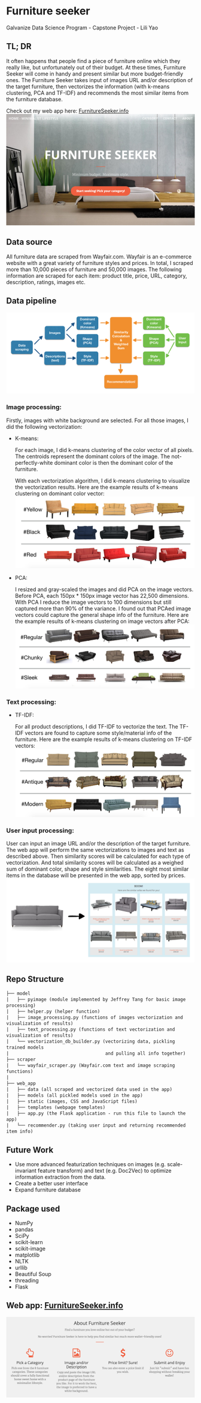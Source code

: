 # Furniture seeker
Galvanize Data Science Program - Capstone Project - Lili Yao


## TL; DR
It often happens that people find a piece of furniture online which they really like, but unfortunately out of their budget. At these times, Furniture Seeker will come in handy and present similar but more budget-friendly ones. The Furniture Seeker takes input of images URL and/or description of the target furniture, then vectorizes the information (with k-means clustering, PCA and TF-IDF) and recommends the most similar items from the furniture database.

Check out my web app here: [FurnitureSeeker.info](http://www.furnitureseeker.info/)
<a href="http://www.furnitureseeker.info/">
![FurnitureSeeker.info](readme_img/web_app.png)</a>


## Data source
All furniture data are scraped from Wayfair.com. Wayfair is an e-commerce website with a great variety of furniture styles and prices. In total, I scraped more than 10,000 pieces of furniture and 50,000 images. The following information are scraped for each item: product title, price, URL, category, description, ratings, images etc.


## Data pipeline
![Data pipeline](readme_img/data_pipeline.png)

### Image processing:
Firstly, images with white background are selected. For all those images, I did the following vectorization:

* K-means:

    For each image, I did k-means clustering of the color vector of all pixels. The centroids represent the dominant colors of the image. The not-perfectly-white dominant color is then the dominant color of the furniture.

    With each vectorization algorithm, I did k-means clustering to visualize the vectorization results. Here are the example results of k-means clustering on dominant color vector:
![Dominant color](readme_img/domi_color.png)

* PCA:

    I resized and gray-scaled the images and did PCA on the image vectors. Before PCA, each 150px * 150px image vector has 22,500 dimensions. With PCA I reduce the image vectors to 100 dimensions but still captured more than 90% of the variance. I found out that PCAed image vectors could capture the general shape info of the furniture. Here are the example results of k-means clustering on image vectors after PCA:
![Shape](readme_img/shape.png)

### Text processing:
* TF-IDF:

	For all product descriptions, I did TF-IDF to vectorize the text. The TF-IDF vectors are found to capture some style/material info of the furniture. Here are the example results of k-means clustering on TF-IDF vectors:
![Style](readme_img/style.png)

### User input processing:
User can input an image URL and/or the description of the target furniture. The web app will perform the same vectorizations to images and text as described above. Then similarity scores will be calculated for each type of vectorization. And total similarity scores will be calculated as a weighed sum of dominant color, shape and style similarities. The eight most similar items in the database will be presented in the web app, sorted by prices.
![Recommendation example](readme_img/recommendation.png)


## Repo Structure
```
├── model
|   ├── pyimage (module implemented by Jeffrey Tang for basic image processing)
|   ├── helper.py (helper function)
|   ├── image_processing.py (functions of images vectorization and visualization of results)
|   ├── text_processing.py (functions of text vectorization and visualization of results)
|   └── vectorization_db_builder.py (vectorizing data, pickling trained models 
|                                    and pulling all info together)
├── scraper
|   └── wayfair_scraper.py (Wayfair.com text and image scraping functions)
|
├── web_app
|   ├── data (all scraped and vectorized data used in the app)
|   ├── models (all pickled models used in the app)
|   ├── static (images, CSS and JavaScript files)
|   ├── templates (webpage templates)
|   ├── app.py (the Flask application - run this file to launch the app)
|   └── recommender.py (taking user input and returning recommended item info)

```

## Future Work
* Use more advanced featurization techniques on images (e.g. scale-invariant feature transform) and text (e.g. Doc2Vec) to optimize information extraction from the data.
* Create a better user interface
* Expand furniture database


## Package used
* NumPy
* pandas
* SciPy
* scikit-learn
* scikit-image
* matplotlib
* NLTK
* urllib
* Beautiful Soup
* threading
* Flask


## Web app: [FurnitureSeeker.info](http://www.furnitureseeker.info/)
![Web app intro](readme_img/web_app_intro.png)
